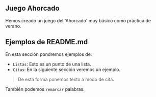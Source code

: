 ## Juego Ahorcado

Hemos creado un juego del 'Ahorcado' muy básico como práctica de verano.



## Ejemplos de README.md

En esta sección pondremos ejemplos de:

- `Listas`: Esto es un punto de una lista.
- `Citas`: En la siguiente sección veremos un ejemplo.

> De esta forma ponemos texto a modo de cita.

También podemos `remarcar` palabras.

